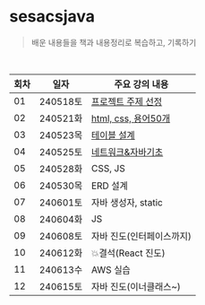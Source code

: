 # sesacsjava

> 배운 내용들을 책과 내용정리로 복습하고, 기록하기

<br>



|회차|일자|주요 강의 내용|
|------|---|---|
|01|240518토|[프로젝트 주제 선정](https://github.com/bsjin1122/sesacsjava/blob/main/lecture/%5B01%5D-20240518.md)|
|02|240521화|[html, css, 용어50개](https://github.com/bsjin1122/sesacsjava/blob/main/lecture/%5B02%5D-20240521%ED%99%94.md)|
|03|240523목|[테이블 설계](https://github.com/bsjin1122/sesacsjava/blob/main/lecture/%5B03%5D-20240523%EB%AA%A9.md)|
|04|240525토|[네트워크&자바기초](https://github.com/bsjin1122/sesacsjava/blob/main/lecture/%5B04%5D-20240525%ED%86%A0.md)|
|05|240528화|CSS, JS|
|06|240530목|ERD 설계 |
|07|240601토|자바 생성자, static|
|08|240604화|JS|
|09|240608토|자바 진도(인터페이스까지)|
|10|240612화|💥결석(React 진도)|
|11|240613수|AWS 실습|
|12|240615토|자바 진도(이너클래스~)|


